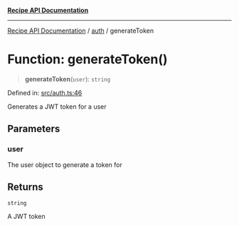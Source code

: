[**Recipe API Documentation**](../../README.md)

***

[Recipe API Documentation](../../modules.md) / [auth](../README.md) / generateToken

# Function: generateToken()

> **generateToken**(`user`): `string`

Defined in: [src/auth.ts:46](https://github.com/arniber21/hackNYU-backend/blob/41dfafae9a025c928f718d5b479421bfcaba11bf/src/auth.ts#L46)

Generates a JWT token for a user

## Parameters

### user

The user object to generate a token for

## Returns

`string`

A JWT token

